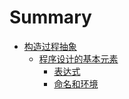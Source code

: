 # Summary

- [构造过程抽象](./chapter_1.md)
    - [程序设计的基本元素](./chapter_1_1.md)
        - [表达式](./chapter_1_1_1.md)
        - [命名和环境](./chapter_1_1_2.md)